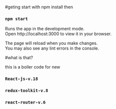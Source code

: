 #geting start with npm install
then
### `npm start`

Runs the app in the development mode.\
Open http://localhost:3000 to view it in your browser.

The page will reload when you make changes.\
You may also see any lint errors in the console.

#what is that?

this is a boiler code for new 
### `React-js-v.18` 
### `redux-toolkit-v.8`
### `react-router-v.6`
